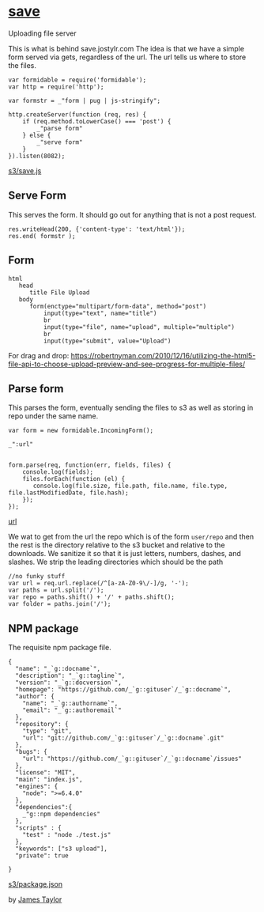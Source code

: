 
# [save](# "version: 0.1.0; saving files to s3")

Uploading file server

This is what is behind save.jostylr.com  The idea is that we have a simple form served via gets, regardless of the url. The url tells us where to store the files. 

    var formidable = require('formidable');
    var http = require('http');
    
    var formstr = _"form | pug | js-stringify";
    
    http.createServer(function (req, res) {
        if (req.method.toLowerCase() === 'post') {
            _"parse form"
        } else {
            _"serve form"
        }
    }).listen(8082);
    
[s3/save.js](# "save: | jshint")
    
    
## Serve Form

This serves the form. It should go out for anything that is not a post request. 

    res.writeHead(200, {'content-type': 'text/html'});
    res.end( formstr );
    
## Form

    html
       head
          title File Upload
       body
          form(enctype="multipart/form-data", method="post")
              input(type="text", name="title")
              br
              input(type="file", name="upload", multiple="multiple")
              br
              input(type="submit", value="Upload")
              
For drag and drop:  https://robertnyman.com/2010/12/16/utilizing-the-html5-file-api-to-choose-upload-preview-and-see-progress-for-multiple-files/
    
## Parse form

This parses the form, eventually sending the files to s3 as well as storing in repo under the same name. 

    var form = new formidable.IncomingForm();
    
    _":url"

    
    form.parse(req, function(err, fields, files) {
        console.log(fields);
        files.forEach(function (el) {
           console.log(file.size, file.path, file.name, file.type, file.lastModifiedDate, file.hash);
        }); 
    });
    
[url]()


We wat to get from the url the repo which is of the form `user/repo` and then the rest is the directory relative to the s3 bucket and relative to the downloads. We sanitize it so that it is just letters, numbers, dashes, and slashes. We strip the leading directories which should be the path

    //no funky stuff
    var url = req.url.replace(/^[a-zA-Z0-9\/-]/g, '-');
    var paths = url.split('/');
    var repo = paths.shift() + '/' + paths.shift();
    var folder = paths.join('/');
    
    


## NPM package

The requisite npm package file. 

    {
      "name": "_`g::docname`",
      "description": "_`g::tagline`",
      "version": "_`g::docversion`",
      "homepage": "https://github.com/_`g::gituser`/_`g::docname`",
      "author": {
        "name": "_`g::authorname`",
        "email": "_`g::authoremail`"
      },
      "repository": {
        "type": "git",
        "url": "git://github.com/_`g::gituser`/_`g::docname`.git"
      },
      "bugs": {
        "url": "https://github.com/_`g::gituser`/_`g::docname`/issues"
      },
      "license": "MIT",
      "main": "index.js",
      "engines": {
        "node": ">=6.4.0"
      },
      "dependencies":{
        _"g::npm dependencies"
      },
      "scripts" : { 
        "test" : "node ./test.js"
      },
      "keywords": ["s3 upload"],
      "private": true

    }


[s3/package.json](# "save:")


by [James Taylor](https://github.com/jostylr "npminfo: jostylr@gmail.com ; 
    deps: formidable 1.0.17")
